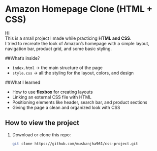 # Amazon Homepage Clone (HTML + CSS)

Hi   
This is a small project I made while practicing **HTML and CSS**.  
I tried to recreate the look of Amazon’s homepage with a simple layout, navigation bar, product grid, and some basic styling.  

##What’s inside?
- `index.html` → the main structure of the page  
- `style.css` → all the styling for the layout, colors, and design  


##What I learned
- How to use **flexbox** for creating layouts  
- Linking an external CSS file with HTML  
- Positioning elements like header, search bar, and product sections  
- Giving the page a clean and organized look with CSS  


##  How to view the project
1. Download or clone this repo:  
   ```bash
   git clone https://github.com/muskanjha961/css-project.git
